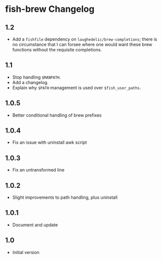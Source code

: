 # fish-brew Changelog

## 1.2

* Add a `fishfile` dependency on `laughedelic/brew-completions`; there is no
  circumstance that I can forsee where one would want these brew functions
  without the requisite completions.

## 1.1

* Stop handling `$MANPATH`.
* Add a changelog.
* Explain why `$PATH` management is used over `$fish_user_paths`.

## 1.0.5

* Better conditional handling of brew prefixes

## 1.0.4

* Fix an issue with uninstall awk script

## 1.0.3

* Fix an untransformed line

## 1.0.2

* Slight improvements to path handling, plus uninstall

## 1.0.1

* Document and update

## 1.0

* Initial version
